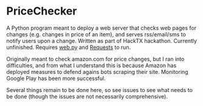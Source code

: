 PriceChecker
============

A Python program meant to deploy a web server that checks web pages for changes (e.g. changes in price of an item), and serves rss/email/sms to notify users upon a change. Written as part of HackTX hackathon. Currently unfinished. Requires [web.py](http://webpy.org/) and [Requests](http://docs.python-requests.org/en/latest/) to run.

Originally meant to check amazon.com for price changes, but I ran into difficulties, and from what I understand this is because Amazon has deployed measures to defend agains bots scraping their site. Monitoring Google Play has been more successful.

Several things remain to be done here, so see issues to see what needs to be done (though the issues are not necessarily comprehensive). 
